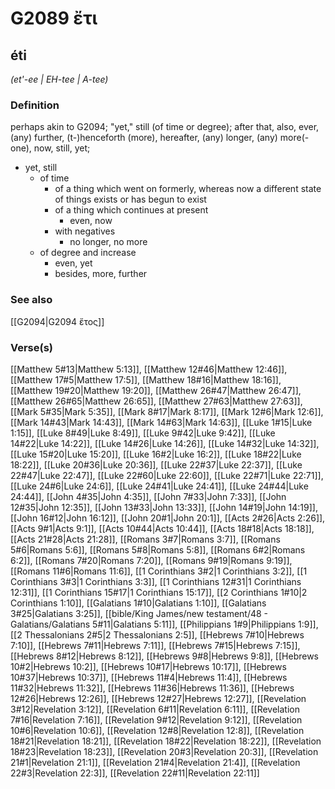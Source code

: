 # G2089 ἔτι

## éti

_(et'-ee | EH-tee | A-tee)_

### Definition

perhaps akin to G2094; "yet," still (of time or degree); after that, also, ever, (any) further, (t-)henceforth (more), hereafter, (any) longer, (any) more(-one), now, still, yet; 

- yet, still
  - of time
    - of a thing which went on formerly, whereas now a different state of things exists or has begun to exist
    - of a thing which continues at present
      - even, now
    - with negatives
      - no longer, no more
  - of degree and increase
    - even, yet
    - besides, more, further

### See also

[[G2094|G2094 ἔτος]]

### Verse(s)

[[Matthew 5#13|Matthew 5:13]], [[Matthew 12#46|Matthew 12:46]], [[Matthew 17#5|Matthew 17:5]], [[Matthew 18#16|Matthew 18:16]], [[Matthew 19#20|Matthew 19:20]], [[Matthew 26#47|Matthew 26:47]], [[Matthew 26#65|Matthew 26:65]], [[Matthew 27#63|Matthew 27:63]], [[Mark 5#35|Mark 5:35]], [[Mark 8#17|Mark 8:17]], [[Mark 12#6|Mark 12:6]], [[Mark 14#43|Mark 14:43]], [[Mark 14#63|Mark 14:63]], [[Luke 1#15|Luke 1:15]], [[Luke 8#49|Luke 8:49]], [[Luke 9#42|Luke 9:42]], [[Luke 14#22|Luke 14:22]], [[Luke 14#26|Luke 14:26]], [[Luke 14#32|Luke 14:32]], [[Luke 15#20|Luke 15:20]], [[Luke 16#2|Luke 16:2]], [[Luke 18#22|Luke 18:22]], [[Luke 20#36|Luke 20:36]], [[Luke 22#37|Luke 22:37]], [[Luke 22#47|Luke 22:47]], [[Luke 22#60|Luke 22:60]], [[Luke 22#71|Luke 22:71]], [[Luke 24#6|Luke 24:6]], [[Luke 24#41|Luke 24:41]], [[Luke 24#44|Luke 24:44]], [[John 4#35|John 4:35]], [[John 7#33|John 7:33]], [[John 12#35|John 12:35]], [[John 13#33|John 13:33]], [[John 14#19|John 14:19]], [[John 16#12|John 16:12]], [[John 20#1|John 20:1]], [[Acts 2#26|Acts 2:26]], [[Acts 9#1|Acts 9:1]], [[Acts 10#44|Acts 10:44]], [[Acts 18#18|Acts 18:18]], [[Acts 21#28|Acts 21:28]], [[Romans 3#7|Romans 3:7]], [[Romans 5#6|Romans 5:6]], [[Romans 5#8|Romans 5:8]], [[Romans 6#2|Romans 6:2]], [[Romans 7#20|Romans 7:20]], [[Romans 9#19|Romans 9:19]], [[Romans 11#6|Romans 11:6]], [[1 Corinthians 3#2|1 Corinthians 3:2]], [[1 Corinthians 3#3|1 Corinthians 3:3]], [[1 Corinthians 12#31|1 Corinthians 12:31]], [[1 Corinthians 15#17|1 Corinthians 15:17]], [[2 Corinthians 1#10|2 Corinthians 1:10]], [[Galatians 1#10|Galatians 1:10]], [[Galatians 3#25|Galatians 3:25]], [[bible/King James/new testament/48 - Galatians/Galatians 5#11|Galatians 5:11]], [[Philippians 1#9|Philippians 1:9]], [[2 Thessalonians 2#5|2 Thessalonians 2:5]], [[Hebrews 7#10|Hebrews 7:10]], [[Hebrews 7#11|Hebrews 7:11]], [[Hebrews 7#15|Hebrews 7:15]], [[Hebrews 8#12|Hebrews 8:12]], [[Hebrews 9#8|Hebrews 9:8]], [[Hebrews 10#2|Hebrews 10:2]], [[Hebrews 10#17|Hebrews 10:17]], [[Hebrews 10#37|Hebrews 10:37]], [[Hebrews 11#4|Hebrews 11:4]], [[Hebrews 11#32|Hebrews 11:32]], [[Hebrews 11#36|Hebrews 11:36]], [[Hebrews 12#26|Hebrews 12:26]], [[Hebrews 12#27|Hebrews 12:27]], [[Revelation 3#12|Revelation 3:12]], [[Revelation 6#11|Revelation 6:11]], [[Revelation 7#16|Revelation 7:16]], [[Revelation 9#12|Revelation 9:12]], [[Revelation 10#6|Revelation 10:6]], [[Revelation 12#8|Revelation 12:8]], [[Revelation 18#21|Revelation 18:21]], [[Revelation 18#22|Revelation 18:22]], [[Revelation 18#23|Revelation 18:23]], [[Revelation 20#3|Revelation 20:3]], [[Revelation 21#1|Revelation 21:1]], [[Revelation 21#4|Revelation 21:4]], [[Revelation 22#3|Revelation 22:3]], [[Revelation 22#11|Revelation 22:11]]